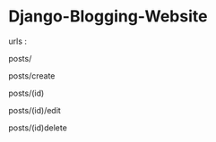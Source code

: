 # Django-Blogging-Website

urls :
<p>posts/</p>
<p>posts/create</p>
<p>posts/(id)</p>
<p>posts/(id)/edit</p>
<p>posts/(id)delete</p>

